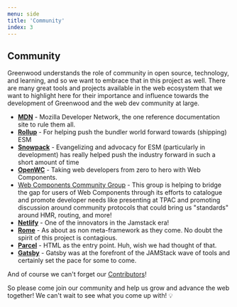 ```yaml
---
menu: side
title: 'Community'
index: 3
---
```


## Community

Greenwood understands the role of community in open source, technology, and learning, and so we want to embrace that in this project as well.  There are many great tools and projects available in the web ecosystem that we want to highlight here for their importance and influence towards the development of Greenwood and the web dev community at large.

- [**MDN**](https://developer.mozilla.org/) - Mozilla Developer Network, the one reference documentation site to rule them all.
- [**Rollup**](https://rollupjs.org/) - For helping push the bundler world forward towards (shipping) ESM
- [**Snowpack**](https://www.snowpack.dev/) - Evangelizing and advocacy for ESM (particularly in development) has really helped push the industry forward in such a short amount of time
- [**OpenWC**](https://open-wc.org/) - Taking web developers from zero to hero with Web Components.
- [Web Components Community Group](https://github.com/w3c/webcomponents-cg) - This group is helping to bridge the gap for users of Web Components through its efforts to catalogue and promote developer needs like presenting at TPAC and promoting discussion around community protocols that could bring us "standards" around HMR, routing, and more!
- [**Netlify**](https://www.netlify.com/) - One of the innovators in the Jamstack era!
- [**Rome**](https://rome.tools/) - As about as non meta-framework as they come.  No doubt the spirit of this project is contagious.
- [**Parcel**](https://parceljs.org/) - HTML as the entry point.  Huh, wish we had thought of that.
- [**Gatsby**](https://www.gatsbyjs.com/) - Gatsby was at the forefront of the JAMStack wave of tools and certainly set the pace for some to come.


And of course we can't forget our [Contributors](https://github.com/ProjectEvergreen/greenwood/graphs/contributors)!

So please come join our community and help us grow and advance the web together!  We can't wait to see what you come up with! 💡
